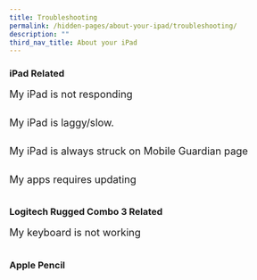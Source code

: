 ```yaml
---
title: Troubleshooting
permalink: /hidden-pages/about-your-ipad/troubleshooting/
description: ""
third_nav_title: About your iPad
---
```

<style>
        .faq-item {
            margin-bottom: 5px;
        }

        .faq-item input {
            position: absolute;
            opacity: 0;
            z-index: -1;
        }

        .faq-item label {
            cursor: pointer;
	          font-size: 18px;
        }

        .faq-answer {
            max-height: 0;
	          font-size: 15px;
            overflow: hidden;
            transition: max-height 0.2s ease-out;
        }

        .faq-item input:checked ~ .faq-answer {
            max-height: 100vh;
        }
    </style>


<h3>iPad Related</h3>
<div class="faq-item">
    <input id="q1" type="checkbox">
    <label for="q1">My iPad is not responding</label>
    <p class="faq-answer">Please perform a force restart for your iPad.<br> Click <a rel="noopener" target="_blank" href="https://support.apple.com/en-us/HT212017">here</a> for instruction on how to do so. </p>
	</div>
<div class="faq-item">
    <input id="q2" type="checkbox">
    <label for="q2">My iPad is laggy/slow.</label>
    <p class="faq-answer">Please check that there is sufficent space left in your iPad. We recommend to have at least 1GB of free storage space in order for iPad to function properly. </p><p>
</p></div>
<div class="faq-item">
    <input id="q3" type="checkbox">
    <label for="q3">My iPad is always struck on Mobile Guardian page</label>
    <p class="faq-answer">Please make sure that your iPad is connected to an active internet connection and with <a rel="noopener" target="_blank" href="/hidden-pages/about-your-ipad/the-dont/">Low Power Mode</a>switched off.</p>
</div>

<div class="faq-item">
    <input id="q4" type="checkbox">
    <label for="q4">My apps requires updating</label>
    <p class="faq-answer">Please launch the Mobile Guardian app to trigger the updating of apps. Click <a rel="noopener" target="_blank" href="/hidden-pages/about-your-ipad/approved-apps/">here</a></p>
</div>

<h3>Logitech Rugged Combo 3 Related</h3>
<div class="faq-item">
    <input id="q4" type="checkbox">
    <label for="q4">My keyboard is not working</label>
    <p class="faq-answer">Remove the iPad from the casing and reinsert it again.<br>Should the keyboard remains unresponsive, please approach the ICT personnel for help.</p>
</div>

<h3>Apple Pencil</h3>

<!-- Add more FAQs as needed -->